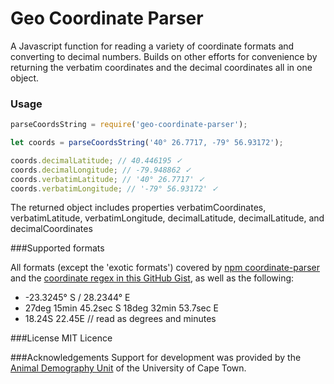 # Geo Coordinate Parser

A Javascript function for reading a variety of coordinate formats and converting to decimal numbers. Builds on other efforts for convenience by returning the verbatim coordinates and the decimal coordinates all in one object.

### Usage
```js
parseCoordsString = require('geo-coordinate-parser');

let coords = parseCoordsString('40° 26.7717, -79° 56.93172');

coords.decimalLatitude; // 40.446195 ✓
coords.decimalLongitude; // -79.948862 ✓
coords.verbatimLatitude; // '40° 26.7717' ✓
coords.verbatimLongitude; // '-79° 56.93172' ✓
```
The returned object includes properties verbatimCoordinates, verbatimLatitude, verbatimLongitude, decimalLatitude, decimalLatitude, and decimalCoordinates

###Supported formats

All formats (except the 'exotic formats') covered by [npm coordinate-parser](https://www.npmjs.com/package/coordinate-parser) and the [coordinate regex in this GitHub Gist](https://gist.github.com/moole/3707127/337bd31d813a10abcf55084381803e5bbb0b20dc), as well as the following:
- -23.3245° S / 28.2344° E
- 27deg 15min 45.2sec S 18deg 32min 53.7sec E
- 18.24S 22.45E // read as degrees and minutes

###License
MIT Licence

###Acknowledgements
Support for development was provided by the [Animal Demography Unit](http://adu.uct.ac.za) of the University of Cape Town.